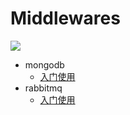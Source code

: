 # Middlewares

![](https://resource.gocloudcoder.com/gopher-road-middleware)

* mongodb
    * [入门使用](./mongodb/start.md)
* rabbitmq
    * [入门使用](./rabbitmq/start.md)   
